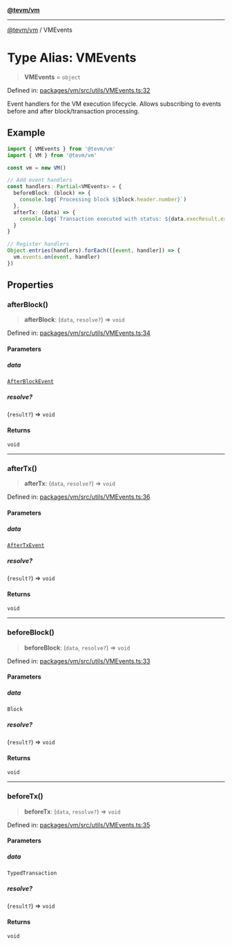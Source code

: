 [**@tevm/vm**](../README.md)

***

[@tevm/vm](../globals.md) / VMEvents

# Type Alias: VMEvents

> **VMEvents** = `object`

Defined in: [packages/vm/src/utils/VMEvents.ts:32](https://github.com/evmts/tevm-monorepo/blob/main/packages/vm/src/utils/VMEvents.ts#L32)

Event handlers for the VM execution lifecycle.
Allows subscribing to events before and after block/transaction processing.

## Example

```typescript
import { VMEvents } from '@tevm/vm'
import { VM } from '@tevm/vm'

const vm = new VM()

// Add event handlers
const handlers: Partial<VMEvents> = {
  beforeBlock: (block) => {
    console.log(`Processing block ${block.header.number}`)
  },
  afterTx: (data) => {
    console.log(`Transaction executed with status: ${data.execResult.exceptionError ? 'failed' : 'success'}`)
  }
}

// Register handlers
Object.entries(handlers).forEach(([event, handler]) => {
  vm.events.on(event, handler)
})
```

## Properties

### afterBlock()

> **afterBlock**: (`data`, `resolve?`) => `void`

Defined in: [packages/vm/src/utils/VMEvents.ts:34](https://github.com/evmts/tevm-monorepo/blob/main/packages/vm/src/utils/VMEvents.ts#L34)

#### Parameters

##### data

[`AfterBlockEvent`](../interfaces/AfterBlockEvent.md)

##### resolve?

(`result?`) => `void`

#### Returns

`void`

***

### afterTx()

> **afterTx**: (`data`, `resolve?`) => `void`

Defined in: [packages/vm/src/utils/VMEvents.ts:36](https://github.com/evmts/tevm-monorepo/blob/main/packages/vm/src/utils/VMEvents.ts#L36)

#### Parameters

##### data

[`AfterTxEvent`](../interfaces/AfterTxEvent.md)

##### resolve?

(`result?`) => `void`

#### Returns

`void`

***

### beforeBlock()

> **beforeBlock**: (`data`, `resolve?`) => `void`

Defined in: [packages/vm/src/utils/VMEvents.ts:33](https://github.com/evmts/tevm-monorepo/blob/main/packages/vm/src/utils/VMEvents.ts#L33)

#### Parameters

##### data

`Block`

##### resolve?

(`result?`) => `void`

#### Returns

`void`

***

### beforeTx()

> **beforeTx**: (`data`, `resolve?`) => `void`

Defined in: [packages/vm/src/utils/VMEvents.ts:35](https://github.com/evmts/tevm-monorepo/blob/main/packages/vm/src/utils/VMEvents.ts#L35)

#### Parameters

##### data

`TypedTransaction`

##### resolve?

(`result?`) => `void`

#### Returns

`void`
